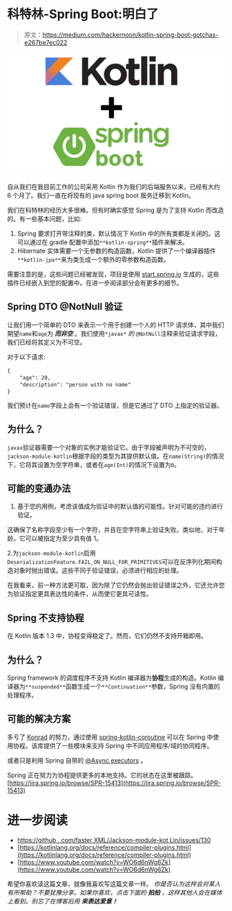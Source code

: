 # 科特林-Spring Boot:明白了

> 原文：<https://medium.com/hackernoon/kotlin-spring-boot-gotchas-e267be7ec022>

![](img/d180e60cfd381659aa8d21eb22278f88.png)

自从我们在我目前工作的公司采用 Kotlin 作为我们的后端服务以来，已经有大约 6 个月了。我们一直在将现有的 java spring boot 服务迁移到 Kotlin。

我们在科特林的经历大多很棒。但有时确实感觉 Spring 是为了支持 Kotlin 而改造的。有一些基本问题，比如:

1.  Spring 要求打开带注释的类，默认情况下 Kotlin 中的所有类都是关闭的。这可以通过在 gradle 配置中添加`**kotlin-spring**`插件来解决。
2.  Hibernate 实体需要一个无参数的构造函数，Kotlin 提供了一个编译器插件`**kotlin-jpa**`来为类生成一个额外的零参数构造函数。

需要注意的是，这些问题已经被发现，项目是使用 [start.spring.io](http://start.spring.io/#!language=kotlin) 生成的，这些插件已经嵌入到您的配置中。在进一步阅读部分会有更多的细节。

## **Spring DTO @NotNull 验证**

让我们用一个简单的 DTO 来表示一个用于创建一个人的 HTTP 请求体，其中我们期望`name`和`age`为 ***而非空*** 。我们使用`*javax*` *的* `@NotNull`注释来验证请求字段，我们已经将其定义为不可空。

对于以下请求:

```
{
    "age": 20,
    "description": "person with no name"
}
```

我们预计在`name`字段上会有一个验证错误，但是它通过了 DTO 上指定的验证器。

## 为什么？

`javax`验证器需要一个对象的实例才能验证它。由于字段被声明为不可空的，`jackson-module-kotlin`根据字段的类型为其提供默认值。在`name(String)`的情况下，它将其设置为空字符串，或者在`age(Int)`的情况下设置为`0`。

## 可能的变通办法

1.  基于您的用例，考虑该值成为验证中的默认值的可能性。针对可能的违约进行验证。

这确保了名称字段至少有一个字符，并且在空字符串上验证失败。类似地，对于年龄，它可以被指定为至少具有值 1。

2.为`jackson-module-kotlin`启用`DeserializationFeature.FAIL_ON_NULL_FOR_PRIMITIVES`可以在反序列化期间构造对象时抛出错误。这些不同于验证错误，必须进行相应的处理。

在我看来，前一种方法更可取，因为除了它仍然会抛出验证错误之外，它还允许您为验证指定更具表达性的条件，从而使它更具可读性。

## Spring 不支持协程

在 Kotlin 版本 1.3 中，协程变得稳定了。然而，它们仍然不支持开箱即用。

## 为什么？

Spring framework 的调度程序不支持 Kotlin 编译器为**协程**生成的构造。Kotlin 编译器为`**suspended**`函数生成一个`**Continuation**`参数，Spring 没有内置的处理程序。

## 可能的解决方案

多亏了 [Konrad](https://github.com/konrad-kaminski) 的努力，通过使用 [spring-kotlin-coroutine](https://github.com/konrad-kaminski/spring-kotlin-coroutine) 可以在 Spring 中使用协程。该库提供了一些模块来支持 Spring 中不同应用程序/域的协同程序。

或者只是利用 Spring 自带的 [@Async executors](https://spring.io/guides/gs/async-method/) 。

Spring 正在努力为协程提供更多的本地支持。它的状态在这里被跟踪。[https://jira.spring.io/browse/SPR-15413](https://jira.spring.io/browse/SPR-15413)

# 进一步阅读

*   [https://github . com/faster XML/Jackson-module-kot Lin/issues/130](https://github.com/FasterXML/jackson-module-kotlin/issues/130)
*   [https://kotlinlang.org/docs/reference/compiler-plugins.html](https://kotlinlang.org/docs/reference/compiler-plugins.html)
*   [https://www.youtube.com/watch?v=WO6d6nWg6Zk](https://www.youtube.com/watch?v=WO6d6nWg6Zk)

希望你喜欢读这篇文章，就像我喜欢写这篇文章一样。
*你是否认为这样会对某人有所帮助？不要犹豫分享。如果你喜欢，点击下面的* ***拍拍*** *，这样其他人会在媒体上看到。别忘了在博客后用* ***来表达爱意！***